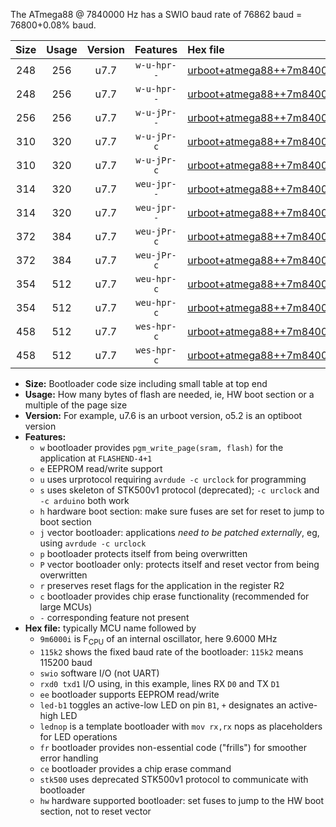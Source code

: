The ATmega88 @ 7840000 Hz has a SWIO baud rate of 76862 baud = 76800+0.08% baud.

|Size|Usage|Version|Features|Hex file|
|:-:|:-:|:-:|:-:|:--|
|248|256|u7.7|`w-u-hpr--`|[urboot+atmega88++7m8400i+++76k8_swio_rxd0_txd1_led+b5_hw.hex](https://raw.githubusercontent.com/stefanrueger/urboot.hex/main/mcus/atmega88/internal_oscillator/fint++7m8400_Hz/br+++76k8_bps/urboot+atmega88++7m8400i+++76k8_swio_rxd0_txd1_led+b5_hw.hex)|
|248|256|u7.7|`w-u-hpr--`|[urboot+atmega88++7m8400i+++76k8_swio_rxd0_txd1_lednop_hw.hex](https://raw.githubusercontent.com/stefanrueger/urboot.hex/main/mcus/atmega88/internal_oscillator/fint++7m8400_Hz/br+++76k8_bps/urboot+atmega88++7m8400i+++76k8_swio_rxd0_txd1_lednop_hw.hex)|
|256|256|u7.7|`w-u-jPr--`|[urboot+atmega88++7m8400i+++76k8_swio_rxd0_txd1.hex](https://raw.githubusercontent.com/stefanrueger/urboot.hex/main/mcus/atmega88/internal_oscillator/fint++7m8400_Hz/br+++76k8_bps/urboot+atmega88++7m8400i+++76k8_swio_rxd0_txd1.hex)|
|310|320|u7.7|`w-u-jPr-c`|[urboot+atmega88++7m8400i+++76k8_swio_rxd0_txd1_led+b5_fr_ce.hex](https://raw.githubusercontent.com/stefanrueger/urboot.hex/main/mcus/atmega88/internal_oscillator/fint++7m8400_Hz/br+++76k8_bps/urboot+atmega88++7m8400i+++76k8_swio_rxd0_txd1_led+b5_fr_ce.hex)|
|310|320|u7.7|`w-u-jPr-c`|[urboot+atmega88++7m8400i+++76k8_swio_rxd0_txd1_lednop_fr_ce.hex](https://raw.githubusercontent.com/stefanrueger/urboot.hex/main/mcus/atmega88/internal_oscillator/fint++7m8400_Hz/br+++76k8_bps/urboot+atmega88++7m8400i+++76k8_swio_rxd0_txd1_lednop_fr_ce.hex)|
|314|320|u7.7|`weu-jpr--`|[urboot+atmega88++7m8400i+++76k8_swio_rxd0_txd1_ee_led+b5.hex](https://raw.githubusercontent.com/stefanrueger/urboot.hex/main/mcus/atmega88/internal_oscillator/fint++7m8400_Hz/br+++76k8_bps/urboot+atmega88++7m8400i+++76k8_swio_rxd0_txd1_ee_led+b5.hex)|
|314|320|u7.7|`weu-jpr--`|[urboot+atmega88++7m8400i+++76k8_swio_rxd0_txd1_ee_lednop.hex](https://raw.githubusercontent.com/stefanrueger/urboot.hex/main/mcus/atmega88/internal_oscillator/fint++7m8400_Hz/br+++76k8_bps/urboot+atmega88++7m8400i+++76k8_swio_rxd0_txd1_ee_lednop.hex)|
|372|384|u7.7|`weu-jPr-c`|[urboot+atmega88++7m8400i+++76k8_swio_rxd0_txd1_ee_led+b5_fr_ce.hex](https://raw.githubusercontent.com/stefanrueger/urboot.hex/main/mcus/atmega88/internal_oscillator/fint++7m8400_Hz/br+++76k8_bps/urboot+atmega88++7m8400i+++76k8_swio_rxd0_txd1_ee_led+b5_fr_ce.hex)|
|372|384|u7.7|`weu-jPr-c`|[urboot+atmega88++7m8400i+++76k8_swio_rxd0_txd1_ee_lednop_fr_ce.hex](https://raw.githubusercontent.com/stefanrueger/urboot.hex/main/mcus/atmega88/internal_oscillator/fint++7m8400_Hz/br+++76k8_bps/urboot+atmega88++7m8400i+++76k8_swio_rxd0_txd1_ee_lednop_fr_ce.hex)|
|354|512|u7.7|`weu-hpr-c`|[urboot+atmega88++7m8400i+++76k8_swio_rxd0_txd1_ee_led+b5_fr_ce_hw.hex](https://raw.githubusercontent.com/stefanrueger/urboot.hex/main/mcus/atmega88/internal_oscillator/fint++7m8400_Hz/br+++76k8_bps/urboot+atmega88++7m8400i+++76k8_swio_rxd0_txd1_ee_led+b5_fr_ce_hw.hex)|
|354|512|u7.7|`weu-hpr-c`|[urboot+atmega88++7m8400i+++76k8_swio_rxd0_txd1_ee_lednop_fr_ce_hw.hex](https://raw.githubusercontent.com/stefanrueger/urboot.hex/main/mcus/atmega88/internal_oscillator/fint++7m8400_Hz/br+++76k8_bps/urboot+atmega88++7m8400i+++76k8_swio_rxd0_txd1_ee_lednop_fr_ce_hw.hex)|
|458|512|u7.7|`wes-hpr-c`|[urboot+atmega88++7m8400i+++76k8_swio_rxd0_txd1_ee_led+b5_fr_ce_stk500_hw.hex](https://raw.githubusercontent.com/stefanrueger/urboot.hex/main/mcus/atmega88/internal_oscillator/fint++7m8400_Hz/br+++76k8_bps/urboot+atmega88++7m8400i+++76k8_swio_rxd0_txd1_ee_led+b5_fr_ce_stk500_hw.hex)|
|458|512|u7.7|`wes-hpr-c`|[urboot+atmega88++7m8400i+++76k8_swio_rxd0_txd1_ee_lednop_fr_ce_stk500_hw.hex](https://raw.githubusercontent.com/stefanrueger/urboot.hex/main/mcus/atmega88/internal_oscillator/fint++7m8400_Hz/br+++76k8_bps/urboot+atmega88++7m8400i+++76k8_swio_rxd0_txd1_ee_lednop_fr_ce_stk500_hw.hex)|

- **Size:** Bootloader code size including small table at top end
- **Usage:** How many bytes of flash are needed, ie, HW boot section or a multiple of the page size
- **Version:** For example, u7.6 is an urboot version, o5.2 is an optiboot version
- **Features:**
  + `w` bootloader provides `pgm_write_page(sram, flash)` for the application at `FLASHEND-4+1`
  + `e` EEPROM read/write support
  + `u` uses urprotocol requiring `avrdude -c urclock` for programming
  + `s` uses skeleton of STK500v1 protocol (deprecated); `-c urclock` and `-c arduino` both work
  + `h` hardware boot section: make sure fuses are set for reset to jump to boot section
  + `j` vector bootloader: applications *need to be patched externally*, eg, using `avrdude -c urclock`
  + `p` bootloader protects itself from being overwritten
  + `P` vector bootloader only: protects itself and reset vector from being overwritten
  + `r` preserves reset flags for the application in the register R2
  + `c` bootloader provides chip erase functionality (recommended for large MCUs)
  + `-` corresponding feature not present
- **Hex file:** typically MCU name followed by
  + `9m6000i` is F<sub>CPU</sub> of an internal oscillator, here 9.6000 MHz
  + `115k2` shows the fixed baud rate of the bootloader: `115k2` means 115200 baud
  + `swio` software I/O (not UART)
  + `rxd0 txd1` I/O using, in this example, lines RX `D0` and TX `D1`
  + `ee` bootloader supports EEPROM read/write
  + `led-b1` toggles an active-low LED on pin `B1`, `+` designates an active-high LED
  + `lednop` is a template bootloader with `mov rx,rx` nops as placeholders for LED operations
  + `fr` bootloader provides non-essential code ("frills") for smoother error handling
  + `ce` bootloader provides a chip erase command
  + `stk500` uses deprecated STK500v1 protocol to communicate with bootloader
  + `hw` hardware supported bootloader: set fuses to jump to the HW boot section, not to reset vector

